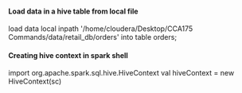 #### Load data in a hive table from local file

load data local inpath 
'/home/cloudera/Desktop/CCA175 Commands/data/retail_db/orders'
into table orders;

#### Creating hive context in spark shell
import org.apache.spark.sql.hive.HiveContext
val hiveContext = new HiveContext(sc)
